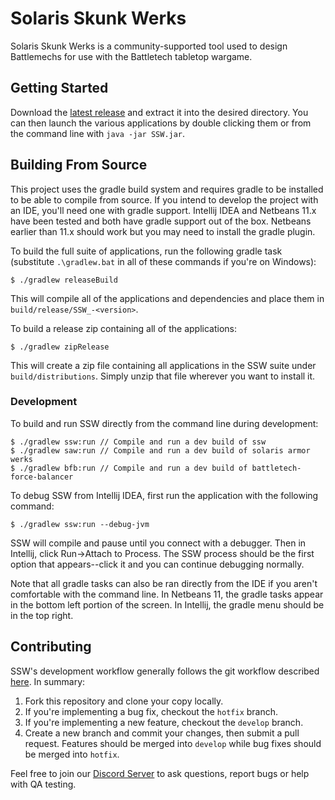 # Solaris Skunk Werks
Solaris Skunk Werks is a community-supported tool used to design Battlemechs for use with the Battletech tabletop wargame.

## Getting Started
Download the [latest release](https://github.com/Solaris-Skunk-Werks/solarisskunkwerks/releases) and extract it into the
desired directory. You can then launch the various applications by double clicking them or from the command line with 
`java -jar SSW.jar`.

## Building From Source
This project uses the gradle build system and requires gradle to be installed to be able to compile from source. If you 
intend to develop the project with an IDE, you'll need one with gradle support. Intellij IDEA and Netbeans 11.x have been
tested and both have gradle support out of the box. Netbeans earlier than 11.x should work but you may need to install the 
gradle plugin.

To build the full suite of applications, run the following gradle task (substitute `.\gradlew.bat` in all of these commands 
if you're on Windows):

```
$ ./gradlew releaseBuild
```
This will compile all of the applications and dependencies and place them in `build/release/SSW_-<version>`.

To build a release zip containing all of the applications:

```
$ ./gradlew zipRelease
```

This will create a zip file containing all applications in the SSW suite under `build/distributions`. Simply unzip that
file wherever you want to install it.

### Development
To build and run SSW directly from the command line during development:

```
$ ./gradlew ssw:run // Compile and run a dev build of ssw
$ ./gradlew saw:run // Compile and run a dev build of solaris armor werks
$ ./gradlew bfb:run // Compile and run a dev build of battletech-force-balancer
```
To debug SSW from Intellij IDEA, first run the application with the following command:

```
$ ./gradlew ssw:run --debug-jvm
```
SSW will compile and pause until you connect with a debugger. Then in Intellij, click Run->Attach to Process. The SSW 
process should be the first option that appears--click it and you can continue debugging normally.

Note that all gradle tasks can also be ran directly from the IDE if you aren't comfortable with the command line. In
Netbeans 11, the gradle tasks appear in the bottom left portion of the screen. In Intellij, the gradle menu should be in
the top right.

## Contributing
SSW's development workflow generally follows the git workflow described [here](https://www.atlassian.com/git/tutorials/comparing-workflows/gitflow-workflow). 
In summary:

1. Fork this repository and clone your copy locally.
2. If you're implementing a bug fix, checkout the `hotfix` branch.
3. If you're implementing a new feature, checkout the `develop` branch.
4. Create a new branch and commit your changes, then submit a pull request. Features should be merged into `develop` while 
bug fixes should be merged into `hotfix`.

Feel free to join our [Discord Server](https://discordapp.com/invite/xc5pUWP) to ask questions, report bugs or help with 
QA testing.
